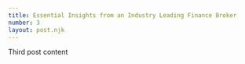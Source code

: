 ```yaml
---
title: Essential Insights from an Industry Leading Finance Broker
number: 3
layout: post.njk
---
```


Third post content
